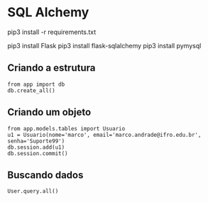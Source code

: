 # SQL Alchemy

pip3 install -r requirements.txt

pip3 install Flask
pip3 install flask-sqlalchemy
pip3 install pymysql

## Criando a estrutura
```
from app import db
db.create_all()
```

## Criando um objeto
```
from app.models.tables import Usuario
u1 = Usuario(nome='marco', email='marco.andrade@ifro.edu.br', senha='Suporte99')
db.session.add(u1)
db.session.commit()
```

## Buscando dados
```
User.query.all()
```

